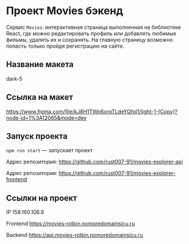 # Проект Movies бэкенд

Сервис `Movies`: интерактивная страница выполненная на библиотеке React, где можно редактировать
профиль или добавлять любимые фильмы, удалять их и сохранять.
На главную страницу возможно попасть только пройдя регистрацию на сайте.

## Название макета
dark-5

## Ссылка на макет
https://www.figma.com/file/kJ8H1TWp6orqTLdeYQfqI1/light-1-(Copy)?node-id=1%3A12065&mode=dev


## Запуск проекта
`npm run start` — запускает проект

Адрес репозитория: https://github.com/rust007-91/movies-explorer-api

Адрес репозитория: https://github.com/rust007-91/movies-explorer-frontend

## Ссылки на проект

IP 158.160.106.8

Frontend https://movies-rotkin.nomoredomainsicu.ru

Backend https://api.movies-rotkin.nomoredomainsicu.ru
